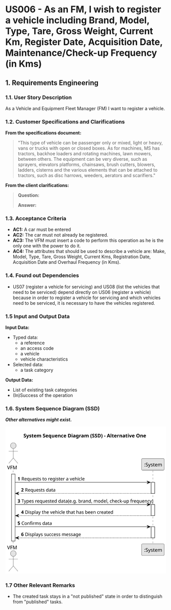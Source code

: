# US006 - As an FM, I wish to register a vehicle including Brand, Model, Type, Tare, Gross Weight, Current Km, Register Date, Acquisition Date, Maintenance/Check-up Frequency (in Kms)


## 1. Requirements Engineering

### 1.1. User Story Description

As a Vehicle and Equipment Fleet Manager (FM) I want to register a vehicle.

### 1.2. Customer Specifications and Clarifications 

**From the specifications document:**

> "This type of vehicle can be passenger only or mixed,
light or heavy, vans or trucks with open or closed boxes.
As for machines, MS has tractors, backhoe loaders and rotating machines, lawn mowers,
between others. The equipment can be very diverse, such as sprayers, elevators
platforms, chainsaws, brush cutters, blowers, ladders, cisterns and the various elements
that can be attached to tractors, such as disc harrows, weeders, aerators and scarifiers."



**From the client clarifications:**

> **Question:** 
>
> **Answer:** 


### 1.3. Acceptance Criteria

* **AC1:** A car must be entered
* **AC2:** The car must not already be registered.
* **AC3:** The VFM must insert a code to perform this operation as he is the only one with the power to do it.
* **AC4:** The attributes that should be used to describe a vehicle are: Make, Model, Type, Tare, Gross Weight, Current Kms, Registration Date, Acquisition Date and Overhaul Frequency (in Kms).

### 1.4. Found out Dependencies

* US07 (register a vehicle for servicing) and US08 (list the vehicles that need to be serviced) depend directly on US06 (register a vehicle) because in order to register a vehicle for servicing and which vehicles need to be serviced, it is necessary to have the vehicles registered.

### 1.5 Input and Output Data

**Input Data:**

* Typed data:
    * a reference
    * an access code
    * a vehicle
    * vehicle characteristics
* Selected data:
    * a task category 

**Output Data:**

* List of existing task categories
* (In)Success of the operation

### 1.6. System Sequence Diagram (SSD)

**_Other alternatives might exist._**



![System Sequence Diagram - Alternative One](svg/us006-system-sequence-diagram-alternative-one.svg)


### 1.7 Other Relevant Remarks

* The created task stays in a "not published" state in order to distinguish from "published" tasks.
